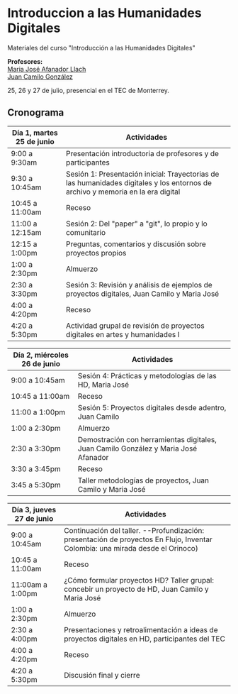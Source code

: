 # Introduccion a las Humanidades Digitales

Materiales del curso "Introducción a las Humanidades Digitales"

**Profesores:**  
<a href="https://facartes.uniandes.edu.co/miembro/maria-jose-afanador/" target="_blank">Maria José Afanador Llach<a>  
<a href="https://facartes.uniandes.edu.co/miembro/juan-camilo-gonzalez/" target="_blank">Juan Camilo González</a>

25, 26 y 27 de julio, presencial en el TEC de Monterrey.

## Cronograma

| Día 1, martes 25 de junio  | Actividades |
| ------------- | ------------- |
| 9:00 a 9:30am |Presentación introductoria de profesores y de participantes |
| 9:30 a 10:45am  | Sesión 1: Presentación inicial: Trayectorias de las humanidades digitales y los entornos de archivo y memoria en la era digital|
| 10:45 a 11:00am  | Receso |
| 11:00 a 12:15am  | Sesión 2:  Del "paper" a "git", lo propio y lo comunitario |
| 12:15 a 1:00pm  |Preguntas, comentarios y discusión sobre proyectos propios|
| 1:00 a 2:30pm  | Almuerzo |
| 2:30 a 3:30pm  |Sesión 3: Revisión y análisis de ejemplos de proyectos digitales, Juan Camilo y Maria José |
| 4:00 a 4:20pm  | Receso |
| 4:20 a 5:30pm  |Actividad grupal de revisión de proyectos digitales en artes y humanidades I |

| Día 2, miércoles 26 de junio  | Actividades |
| ------------- | ------------- |
| 9:00 a 10:45am  | Sesión 4: Prácticas y metodologías de las HD, Maria José|
| 10:45 a 11:00am  | Receso |
| 11:00 a 1:00pm  | Sesión 5: Proyectos digitales desde adentro, Juan Camilo |
| 1:00 a 2:30pm  |Almuerzo|
| 2:30 a 3:30pm  |Demostración con herramientas digitales, Juan Camilo González y Maria José Afanador|
| 3:30 a 3:45pm  |Receso|
| 3:45 a 5:30pm  |Taller metodologías de proyectos, Juan Camilo y Maria José |

| Día 3, jueves 27 de junio  | Actividades |
| ------------- | ------------- |
| 9:00 a 10:45am |Continuación del taller. --Profundización: presentación de proyectos En Flujo, Inventar Colombia: una mirada desde el Orinoco)|
| 10:45 a 11:00am |Receso|
| 11:00am a 1:00pm |¿Cómo formular proyectos HD? Taller grupal: concebir un proyecto de HD, Juan Camilo y Maria José|
| 1:00 a 2:30pm  |Almuerzo|
| 2:30 a 4:00pm  |Presentaciones y retroalimentación a ideas de proyectos digitales en HD, participantes del TEC|
| 4:00 a 4:20pm  |Receso|
| 4:20 a 5:30pm  |Discusión final y cierre |
